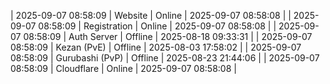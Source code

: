 | 2025-09-07 08:58:09 | Website | Online | 2025-09-07 08:58:08 |
| 2025-09-07 08:58:09 | Registration | Online | 2025-09-07 08:58:08 |
| 2025-09-07 08:58:09 | Auth Server | Offline | 2025-08-18 09:33:31 |
| 2025-09-07 08:58:09 | Kezan (PvE) | Offline | 2025-08-03 17:58:02 |
| 2025-09-07 08:58:09 | Gurubashi (PvP) | Offline | 2025-08-23 21:44:06 |
| 2025-09-07 08:58:09 | Cloudflare | Online | 2025-09-07 08:58:08 |
